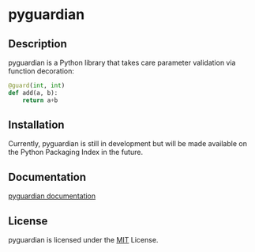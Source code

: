 # pyguardian

## Description
pyguardian is a Python library that takes care parameter validation via function decoration:
```python
@guard(int, int)
def add(a, b):
	return a+b
```

## Installation
Currently, pyguardian is still in development but will be made available on the Python Packaging Index in the future.

## Documentation
[pyguardian documentation](https://github.com/greysonDEV/pyguardian/blob/master/DOCUMENTATION.md)

## License
pyguardian is licensed under the [MIT](https://github.com/greysonDEV/pyguardian/blob/master/LICENSE) License.